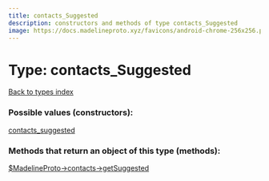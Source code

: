 ```yaml
---
title: contacts_Suggested
description: constructors and methods of type contacts_Suggested
image: https://docs.madelineproto.xyz/favicons/android-chrome-256x256.png
---
```

# Type: contacts\_Suggested  
[Back to types index](index.md)



### Possible values (constructors):

[contacts\_suggested](../constructors/contacts_suggested.md)  



### Methods that return an object of this type (methods):

[$MadelineProto->contacts->getSuggested](../methods/contacts_getSuggested.md)  



